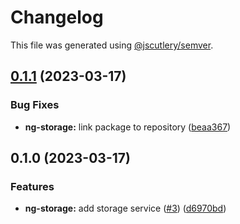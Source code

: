 # Changelog

This file was generated using [@jscutlery/semver](https://github.com/jscutlery/semver).

## [0.1.1](https://github.com/zupit-it/zupit-angular/compare/ng-storage-0.1.0...ng-storage-0.1.1) (2023-03-17)


### Bug Fixes

* **ng-storage:** link package to repository ([beaa367](https://github.com/zupit-it/zupit-angular/commit/beaa36780dbf9dfe7f1410c2040daf4e93f89ddc))

## 0.1.0 (2023-03-17)


### Features

* **ng-storage:** add storage service ([#3](https://github.com/zupit-it/zupit-angular/issues/3)) ([d6970bd](https://github.com/zupit-it/zupit-angular/commit/d6970bd7da2008a3e4302af91fb6b04df83dde0e))
